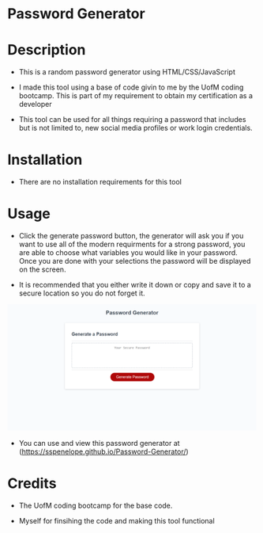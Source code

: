 # Password Generator

# Description
- This is a random password generator using HTML/CSS/JavaScript

- I made this tool using a base of code givin to me by the UofM coding bootcamp. This is part of my requirement to obtain my certification as a developer

- This tool can be used for all things requiring a password that includes but is not limited to, new social media profiles or work login credentials.

# Installation
- There are no installation requirements for this tool

# Usage
- Click the generate password button, the generator will ask you if you want to use all of the modern requirments for a strong password, you are able to choose what variables you would like in your password. Once you are done with your selections the password will be displayed on the screen. 

- It is recommended that you either write it down or copy and save it to a secure location so you do not forget it.

![alt text](./assets/images/Password%20Generator.png)

- You can use and view this password generator at (https://sspenelope.github.io/Password-Generator/)



# Credits 
- The UofM coding bootcamp for the base code.

- Myself for finsihing the code and making this tool functional

